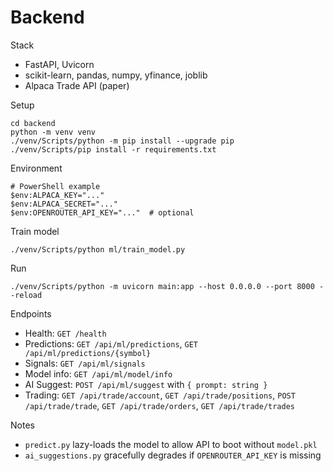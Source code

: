 Backend
=======

Stack
- FastAPI, Uvicorn
- scikit-learn, pandas, numpy, yfinance, joblib
- Alpaca Trade API (paper)

Setup
```
cd backend
python -m venv venv
./venv/Scripts/python -m pip install --upgrade pip
./venv/Scripts/pip install -r requirements.txt
```

Environment
```
# PowerShell example
$env:ALPACA_KEY="..."
$env:ALPACA_SECRET="..."
$env:OPENROUTER_API_KEY="..."  # optional
```

Train model
```
./venv/Scripts/python ml/train_model.py
```

Run
```
./venv/Scripts/python -m uvicorn main:app --host 0.0.0.0 --port 8000 --reload
```

Endpoints
- Health: `GET /health`
- Predictions: `GET /api/ml/predictions`, `GET /api/ml/predictions/{symbol}`
- Signals: `GET /api/ml/signals`
- Model info: `GET /api/ml/model/info`
- AI Suggest: `POST /api/ml/suggest` with `{ prompt: string }`
- Trading: `GET /api/trade/account`, `GET /api/trade/positions`, `POST /api/trade/trade`, `GET /api/trade/orders`, `GET /api/trade/trades`

Notes
- `predict.py` lazy-loads the model to allow API to boot without `model.pkl`
- `ai_suggestions.py` gracefully degrades if `OPENROUTER_API_KEY` is missing


